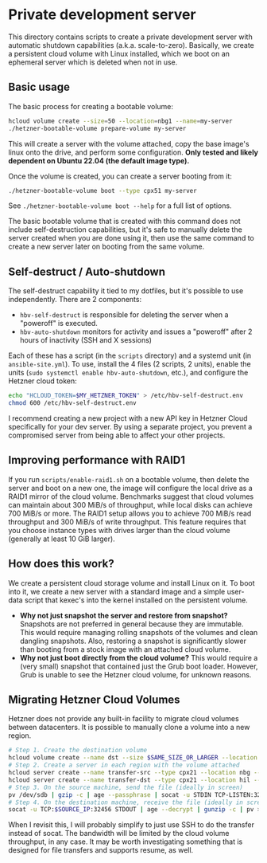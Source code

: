 # Private development server

This directory contains scripts to create a private development server with automatic shutdown capabilities (a.k.a. scale-to-zero). Basically, we create a persistent cloud volume with Linux installed, which we boot on an ephemeral server which is deleted when not in use.

## Basic usage

The basic process for creating a bootable volume:

```bash
hcloud volume create --size=50 --location=nbg1 --name=my-server
./hetzner-bootable-volume prepare-volume my-server
```

This will create a server with the volume attached, copy the base image's linux onto the drive, and perform some configuration. **Only tested and likely dependent on Ubuntu 22.04 (the default image type).**

Once the volume is created, you can create a server booting from it:

```bash
./hetzner-bootable-volume boot --type cpx51 my-server
```

See `./hetzner-bootable-volume boot --help` for a full list of options.

The basic bootable volume that is created with this command does not include self-destruction capabilities, but it's safe to manually delete the server created when you are done using it, then use the same command to create a new server later on booting from the same volume.

## Self-destruct / Auto-shutdown

The self-destruct capability it tied to my dotfiles, but it's possible to use independently. There are 2 components:

- `hbv-self-destruct` is responsible for deleting the server when a "poweroff" is executed.
- `hbv-auto-shutdown` monitors for activity and issues a "poweroff" after 2 hours of inactivity (SSH and X sessions)

Each of these has a script (in the `scripts` directory) and a systemd unit (in `ansible-site.yml`). To use, install the 4 files (2 scripts, 2 units), enable the units (`sudo systemctl enable hbv-auto-shutdown`, etc.), and configure the Hetzner cloud token:

```bash
echo "HCLOUD_TOKEN=$MY_HETZNER_TOKEN" > /etc/hbv-self-destruct.env
chmod 600 /etc/hbv-self-destruct.env
```

I recommend creating a new project with a new API key in Hetzner Cloud specifically for your dev server. By using a separate project, you prevent a compromised server from being able to affect your other projects.

## Improving performance with RAID1

If you run `scripts/enable-raid1.sh` on a bootable volume, then delete the server and boot on a new one, the image will configure the local drive as a RAID1 mirror of the cloud volume. Benchmarks suggest that cloud volumes can maintain about 300 MiB/s of throughput, while local disks can achieve 700 MiB/s or more. The RAID1 setup allows you to achieve 700 MiB/s read throughput and 300 MiB/s of write throughput. This feature requires that you choose instance types with drives larger than the cloud volume (generally at least 10 GiB larger).

## How does this work?

We create a persistent cloud storage volume and install Linux on it. To boot into it, we create a new server with a standard image and a simple user-data script that kexec's into the kernel installed on the persistent volume.

- **Why not just snapshot the server and restore from snapshot?** Snapshots are not preferred in general because they are immutable. This would require managing rolling snapshots of the volumes and clean dangling snapshots. Also, restoring a snapshot is significantly slower than booting from a stock image with an attached cloud volume.
- **Why not just boot directly from the cloud volume?** This would require a (very small) snapshot that contained just the Grub boot loader. However, Grub is unable to see the Hetzner cloud volume, for unknown reasons.

## Migrating Hetzner Cloud Volumes

Hetzner does not provide any built-in facility to migrate cloud volumes between datacenters. It is possible to manually clone a volume into a new region.

```bash
# Step 1. Create the destination volume
hcloud volume create --name dst --size $SAME_SIZE_OR_LARGER --location hil
# Step 2. Create a server in each region with the volume attached
hcloud server create --name transfer-src --type cpx21 --location nbg --image ubuntu-22.04 --volume src
hcloud server create --name transfer-dst --type cpx21 --location hil --image ubuntu-22.04 --volume hil
# Step 3. On the source machine, send the file (ideally in screen)
pv /dev/sdb | gzip -c | age --passphrase | socat -u STDIN TCP-LISTEN:32456,reuseaddr
# Step 4. On the destination machine, receive the file (ideally in screen)
socat -u TCP:$SOURCE_IP:32456 STDOUT | age --decrypt | gunzip -c | pv > /dev/sdb
```

When I revisit this, I will probably simplify to just use SSH to do the transfer instead of socat. The bandwidth will be limited by the cloud volume throughput, in any case. It may be worth investigating something that is designed for file transfers and supports resume, as well.
